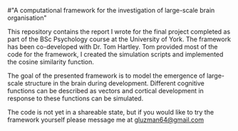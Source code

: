 #"A computational framework for the investigation of large-scale brain organisation"

This repository contains the report I wrote for the final project completed as part of the BSc Psychology course at the University of York. The framework has been co-developed with Dr. Tom Hartley. Tom provided most of the code for the framework, I created the simulation scripts and implemented the cosine similarity function.

The goal of the presented framework is to model the emergence of large-scale structure in the brain during development. Different cognitive functions can be described as vectors and cortical development in response to these functions can be simulated. 

The code is not yet in a shareable state, but if you would like to try the framework yourself please message me at gluzman64@gmail.com
